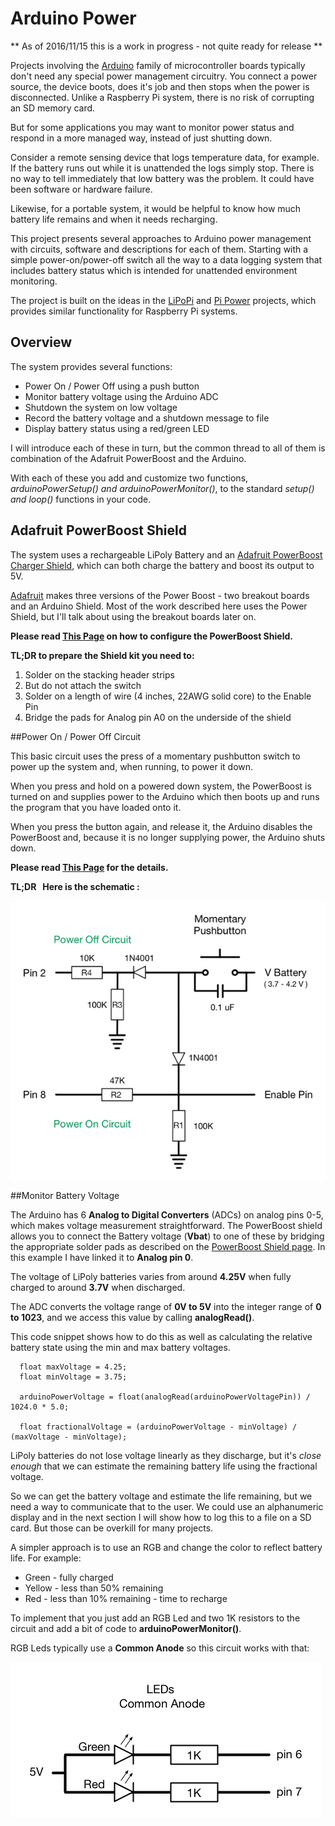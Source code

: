# Arduino Power

** As of 2016/11/15 this is a work in progress - not quite ready for release **

Projects involving the [Arduino](https://www.arduino.cc) family of microcontroller boards typically don't
need any special power management circuitry. You connect a power source, the device boots,
does it's job and then stops when the power is disconnected. Unlike a Raspberry Pi system, there is
no risk of corrupting an SD memory card.

But for some applications you may want to monitor power status and respond in a more managed way, instead of just shutting down.


Consider a remote sensing device that logs temperature data, for example. If the battery runs out
while it is unattended the logs simply stop. There is no way to tell immediately that low
battery was the problem. It could have been software or hardware failure.

Likewise, for a portable system, it would be helpful to know how much battery life remains and when it needs
recharging.


This project presents several approaches to Arduino power management with circuits, software and descriptions for
each of them. Starting with a simple power-on/power-off switch all the way to a data logging system that includes battery status
which is intended for unattended environment monitoring.



The project is built on the ideas in the [LiPoPi](https://github.com/NeonHorizon/lipopi) and [Pi Power](https://github.com/craic/pi_power)
projects, which provides similar functionality for Raspberry Pi systems.

## Overview

The system provides several functions:

- Power On / Power Off using a push button
- Monitor battery voltage using the Arduino ADC
- Shutdown the system on low voltage
- Record the battery voltage and a shutdown message to file
- Display battery status using a red/green LED

I will introduce each of these in turn, but the common thread to all of them is combination of the Adafruit PowerBoost and the Arduino.

With each of these you add and customize two functions, *arduinoPowerSetup() and arduinoPowerMonitor()*, to the standard *setup() and loop()*
functions in your code.

## Adafruit PowerBoost Shield

The system uses a rechargeable LiPoly Battery and an [Adafruit PowerBoost Charger Shield](https://www.adafruit.com/products/2078),
which can both charge the battery and boost its output to 5V.

[Adafruit](https://www.adafruit.com) makes three versions of the Power Boost - two breakout boards and an Arduino Shield.
Most of the work described here uses the Power Shield, but I'll talk about using the breakout boards later on.

**Please read [This Page](PowerBoostShield.md) on how to configure the PowerBoost Shield.**

**TL;DR to prepare the Shield kit you need to:**

1. Solder on the stacking header strips
2. But do not attach the switch
3. Solder on a length of wire (4 inches, 22AWG solid core) to the Enable Pin
4. Bridge the pads for Analog pin A0 on the underside of the shield



##Power On / Power Off Circuit

This basic circuit uses the press of a momentary pushbutton switch to power up the system and, when running, to power it down.

When you press and hold on a powered down system, the PowerBoost is turned on and supplies power to the Arduino which then boots up
and runs the program that you have loaded onto it.

When you press the button again, and release it, the Arduino disables the PowerBoost and, because it is no longer supplying power,
the Arduino shuts down.

**Please read [This Page](PowerOnPowerOff.md) for the details.**

**TL;DR  &nbsp; Here is the schematic :**

![Power On / Power Off Circuit](/images/power_on_power_off_schematic.png)




##Monitor Battery Voltage

The Arduino has 6 **Analog to Digital Converters** (ADCs) on analog pins 0-5, which makes voltage measurement
straightforward. The PowerBoost shield allows you to connect the Battery voltage (**Vbat**) to one of these by
bridging the appropriate solder pads as described on the [PowerBoost Shield page](PowerBoostShield.md). In this
example I have linked it to **Analog pin 0**.

The voltage of LiPoly batteries varies from around **4.25V** when fully charged to around **3.7V** when discharged.

The ADC converts the voltage range of **0V to 5V** into the integer range of **0 to 1023**, and we access this value
by calling **analogRead()**.

This code snippet shows how to do this as well as calculating the relative battery state using the min and max
battery voltages.

```arduino
  float maxVoltage = 4.25;
  float minVoltage = 3.75;

  arduinoPowerVoltage = float(analogRead(arduinoPowerVoltagePin)) / 1024.0 * 5.0;

  float fractionalVoltage = (arduinoPowerVoltage - minVoltage) / (maxVoltage - minVoltage);
```

LiPoly batteries do not lose voltage linearly as they discharge, but it's *close enough* that we can
estimate the remaining battery life using the fractional voltage.

So we can get the battery voltage and estimate the life remaining, but we need a way to communicate
that to the user. We could use an alphanumeric display and in the next section I will show how to
log this to a file on a SD card. But those can be overkill for many projects.

A simpler approach is to use an RGB and change the color to reflect battery life. For example:
- Green - fully charged
- Yellow - less than 50% remaining
- Red - less than 10% remaining - time to recharge

To implement that you just add an RGB Led and two 1K resistors to the circuit and
add a bit of code to **arduinoPowerMonitor()**.

RGB Leds typically use a **Common Anode** so this circuit works with that:


![RGB Led schematic](images/RGB_led_schematic.png)
















